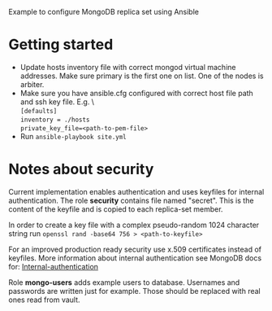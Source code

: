 Example to configure MongoDB replica set using Ansible

# Getting started
- Update hosts inventory file with correct mongod virtual machine addresses. 
Make sure primary is the first one on list. One of the nodes is arbiter. 
- Make sure you have ansible.cfg configured with correct host file path and 
ssh key file. E.g. \  
`[defaults]`\
`inventory = ./hosts` \
`private_key_file=<path-to-pem-file>`
- Run `ansible-playbook site.yml`

# Notes about security
Current implementation enables authentication and uses keyfiles for internal
authentication. The role **security** contains file named "secret". This is the content of the keyfile and is copied to each replica-set member. 

In order to create a key file with a complex pseudo-random 1024 character string run `openssl rand -base64 756 > <path-to-keyfile>`

For an improved production ready security use x.509 certificates instead of keyfiles. More information about internal authentication see MongoDB docs for: [Internal-authentication](https://docs.mongodb.com/manual/core/security-internal-authentication/)

Role **mongo-users** adds example users to database. Usernames and passwords are 
written just for example. Those should be replaced with real ones read from vault.
